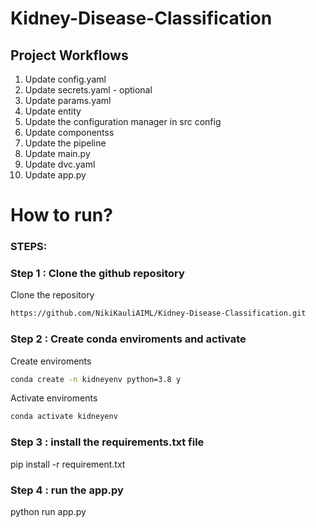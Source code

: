 # Kidney-Disease-Classification

## Project Workflows

1. Update config.yaml
2. Update secrets.yaml - optional
3. Update params.yaml
4. Update entity
5. Update the configuration manager in src config
6. Update componentss
7. Update the pipeline
8. Update main.py
9. Update dvc.yaml
10. Update app.py

# How to run?
### STEPS:

### Step 1 : Clone the github repository

Clone the repository

```bash
https://github.com/NikiKauliAIML/Kidney-Disease-Classification.git
```

### Step 2 : Create conda enviroments and activate

Create enviroments
```bash
conda create -n kidneyenv python=3.8 y
```

Activate enviroments
```bash
conda activate kidneyenv
```
### Step 3 : install the requirements.txt file
pip install -r requirement.txt


### Step 4 : run the app.py
python run app.py
